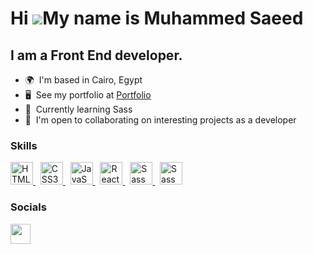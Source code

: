Hi ![](https://user-images.githubusercontent.com/18350557/176309783-0785949b-9127-417c-8b55-ab5a4333674e.gif)My name is Muhammed Saeed
========================================================================================================================================

I am a Front End developer.
--------------------------

*   🌍  I'm based in Cairo, Egypt
*   🖥️  See my portfolio at <a target="_blank" rel="noreferrer" href='https://elsa3eed.vercel.app/'>Portfolio</a>
*   🧠  Currently learning Sass
*   🤝  I'm open to collaborating on interesting projects as a developer

### Skills

<p align="left">
 
<a href="https://developer.mozilla.org/en-US/docs/Glossary/HTML5" target="_blank" rel="noreferrer">
<img src="https://raw.githubusercontent.com/danielcranney/readme-generator/main/public/icons/skills/html5-colored.svg" width="36" height="36" alt="HTML5" />
</a> 
 &nbsp;
<a href="https://www.w3.org/TR/CSS/#css" target="_blank" rel="noreferrer">
<img src="https://raw.githubusercontent.com/danielcranney/readme-generator/main/public/icons/skills/css3-colored.svg" width="36" height="36" alt="CSS3" />
</a> 
 &nbsp;
 <a href="https://developer.mozilla.org/en-US/docs/Web/JavaScript" target="_blank" rel="noreferrer">
 <img src="https://raw.githubusercontent.com/danielcranney/readme-generator/main/public/icons/skills/javascript-colored.svg" width="36" height="36" alt="JavaScript" />
 </a> 
 &nbsp;
<a href="https://reactjs.org/" target="_blank" rel="noreferrer">
<img src="https://raw.githubusercontent.com/danielcranney/readme-generator/main/public/icons/skills/react-colored.svg" width="36" height="36" alt="React" />
</a> 
 &nbsp; 
 <a href="https://sass-lang.com/" target="_blank" rel="noreferrer">
 <img src="https://raw.githubusercontent.com/danielcranney/readme-generator/main/public/icons/skills/sass-colored.svg" width="36" height="36" alt="Sass" />
 </a>
 &nbsp; 
 <a href="https://bootstrap.com/" target="_blank" rel="noreferrer">
 <img src="https://raw.githubusercontent.com/danielcranney/readme-generator/main/public/icons/skills/sass-colored.svg" width="36" height="36" alt="Sass" />
 </a> 

### Socials

<p align="left"> <a href="https://www.linkedin.com/in/elsa33eed/" target="_blank" rel="noreferrer"><img src="https://raw.githubusercontent.com/danielcranney/readme-generator/main/public/icons/socials/linkedin.svg" width="32" height="32" /></a> </p>
